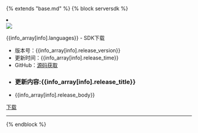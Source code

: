 {% extends "base.md" %}
{% block serversdk %}
<li>
    <div class="auto-download-left">
        <div class="auto-download-image">
            <img src="../image/resource_sdk_{{info_array[info].name}}.png">
        </div>
    </div>
    <div class="auto-download-right">
        <div class="auto-download-title">
            <p>{{info_array[info].languages}} - SDK下载</p>
        </div>
        <div class="auto-download-info">
            <ul class="auto-download-info-ul">
                <li>版本号：{{info_array[info].release_version}}</li>
                <li>更新时间：{{info_array[info].release_time}}</li>
                <li>GitHub：<a href="{{info_array[info].project_url}}">源码获取</a></li>
            </ul>
        </div>
        <div class="auto-download-changelog">
            <ul>
                <li class="auto-changelog-title">
                    <h3>更新内容:{{info_array[info].release_title}}</h3></li>
                    <li><div>{{info_array[info].release_body}}</div></li>
            </ul>
        </div>
      <div class="auto-download-icon">
       <a href="https://www.jiguang.cn/downloads/resource/1459130284033">下载</a>
      </div>
    </div>
    <div class="hr">
       <hr />
    </div>
</li>
{% endblock %}